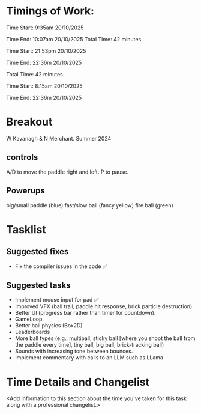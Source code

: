 # Timings of Work:

Time Start: 9:35am 20/10/2025

Time End: 10:07am 20/10/2025
Total Time: 42 minutes



Time Start: 21:53pm 20/10/2025

Time End: 22:36m 20/10/2025

Total Time: 42 minutes



Time Start: 8:15am 20/10/2025

Time End: 22:36m 20/10/2025



# Breakout

W Kavanagh \& N Merchant. Summer 2024

## controls

A/D to move the paddle right and left.
P to pause.

## Powerups

big/small paddle (blue)
fast/slow ball (fancy yellow)
fire ball (green)

# Tasklist

## Suggested fixes

* Fix the compiler issues in the code ✅

## Suggested tasks

* Implement mouse input for pad ✅
* Improved VFX (ball trail, paddle hit response, brick particle destruction)
* Better UI (progress bar rather than timer for countdown).
* GameLoop
* Better ball physics (Box2D)
* Leaderboards
* More ball types (e.g., multiball, sticky ball \[where you shoot the ball from the paddle every time], tiny ball, big ball, brick-tracking ball)
* Sounds with increasing tone between bounces.
* Implement commentary with calls to an LLM such as LLama

# Time Details and Changelist

<Add information to this section about the time you've taken for this task along with a professional changelist.>

